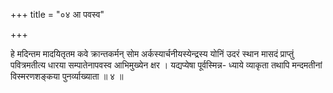 +++
title = "०४ आ पवस्व"

+++

हे मदिन्तम मादयितृतम कवे क्रान्तकर्मन् सोम अर्कस्यार्चनीयस्येन्द्रस्य योनिं उदरं स्थान मासदं प्राप्तुं पवित्रमतीत्य धारया सम्पातेनापवस्व आभिमुख्येन क्षर । यद्यप्येषा पूर्वस्मिन्न- ध्याये व्याकृता तथापि मन्दमतीनां विस्मरणशङ्कया पुनर्व्याख्याता ॥ ४ ॥